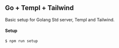 ## Go + Templ + Tailwind

Basic setup for Golang Std server, Templ and Tailwind.


#### Setup

```bash
$ npm run setup
```